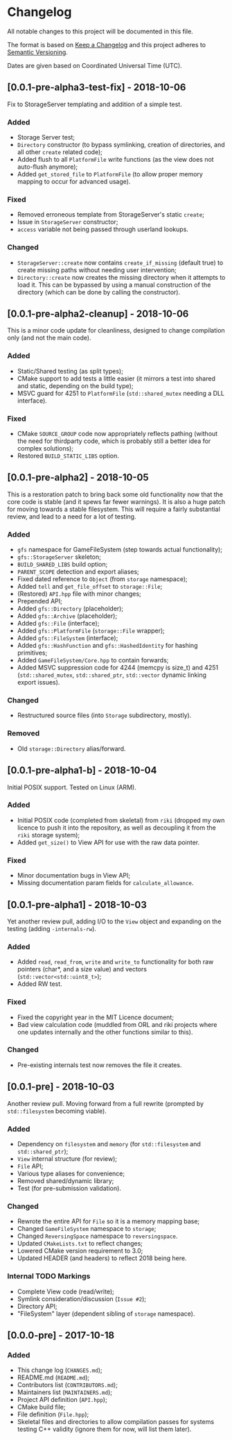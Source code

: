# Changelog
All notable changes to this project will be documented in this file.

The format is based on [Keep a Changelog](http://keepachangelog.com/en/1.0.0/)
and this project adheres to [Semantic Versioning](http://semver.org/spec/v2.0.0.html).

Dates are given based on Coordinated Universal Time (UTC).

## [0.0.1-pre-alpha3-test-fix] - 2018-10-06

Fix to StorageServer templating and addition of a simple test.

### Added
- Storage Server test;
- `Directory` constructor (to bypass symlinking, creation of directories, and all other `create` related code);
- Added flush to all `PlatformFile` write functions (as the view does not auto-flush anymore);
- Added `get_stored_file` to `PlatformFile` (to allow proper memory mapping to occur for advanced usage).

### Fixed
- Removed erroneous template from StorageServer's static `create`;
- Issue in `StorageServer` constructor;
- `access` variable not being passed through userland lookups.

### Changed
- `StorageServer::create` now contains `create_if_missing` (default true) to create missing paths without needing user intervention;
- `Directory::create` now creates the missing directory when it attempts to load it.  This can be bypassed by using a manual construction of the directory (which can be done by calling the constructor).

## [0.0.1-pre-alpha2-cleanup] - 2018-10-06

This is a minor code update for cleanliness, designed to change compilation only (and not the main code).

### Added
- Static/Shared testing (as split types);
- CMake support to add tests a little easier (it mirrors a test into shared and static, depending on the build type);
- MSVC guard for 4251 to `PlatformFile` (`std::shared_mutex` needing a DLL interface).

### Fixed
- CMake `SOURCE_GROUP` code now appropriately reflects pathing (without the need for thirdparty code, which is probably still a better idea for complex solutions);
- Restored `BUILD_STATIC_LIBS` option.

## [0.0.1-pre-alpha2] - 2018-10-05

This is a restoration patch to bring back some old functionality now that the core code is stable (and it spews far fewer warnings).  It is also a huge patch for moving towards a stable filesystem.  This will require a fairly substantial review, and lead to a need for a lot of testing.

### Added
- `gfs` namespace for GameFileSystem (step towards actual functionality);
- `gfs::StorageServer` skeleton;
- `BUILD_SHARED_LIBS` build option;
- `PARENT_SCOPE` detection and export aliases;
- Fixed dated reference to `Object` (from `storage` namespace);
- Added `tell` and `get_file_offset` to `storage::File`;
- (Restored) `API.hpp` file with minor changes;
- Prepended API;
- Added `gfs::Directory` (placeholder);
- Added `gfs::Archive` (placeholder);
- Added `gfs::File` (interface);
- Added `gfs::PlatformFile` (`storage::File` wrapper);
- Added `gfs::FileSystem` (interface);
- Added `gfs::HashFunction` and `gfs::HashedIdentity` for hashing primitives;
- Added `GameFileSystem/Core.hpp` to contain forwards;
- Added MSVC suppression code for 4244 (memcpy is size_t) and 4251 (`std::shared_mutex`, `std::shared_ptr`, `std::vector` dynamic linking export issues).

### Changed
- Restructured source files (into `Storage` subdirectory, mostly).

### Removed
- Old `storage::Directory` alias/forward.

## [0.0.1-pre-alpha1-b] - 2018-10-04

Initial POSIX support.  Tested on Linux (ARM).

### Added
- Initial POSIX code (completed from skeletal) from `riki` (dropped my own licence to push it into the repository, as well as decoupling it from the `riki` storage system);
- Added `get_size()` to View API for use with the raw data pointer.

### Fixed
- Minor documentation bugs in View API;
- Missing documentation param fields for `calculate_allowance`.

## [0.0.1-pre-alpha1] - 2018-10-03

Yet another review pull, adding I/O to the `View` object and expanding on the testing (adding `-internals-rw`).

### Added
- Added `read`, `read_from`, `write` and `write_to` functionality for both raw pointers (char*, and a size value) and vectors (`std::vector<std::uint8_t>`);
- Added RW test.

### Fixed
- Fixed the copyright year in the MIT Licence document;
- Bad view calculation code (muddled from ORL and riki projects where one updates internally and the other functions similar to this).

### Changed
- Pre-existing internals test now removes the file it creates.

## [0.0.1-pre] - 2018-10-03

Another review pull.  Moving forward from a full rewrite (prompted by `std::filesystem` becoming viable).

### Added
- Dependency on `filesystem` and `memory` (for `std::filesystem` and `std::shared_ptr`);
- `View` internal structure (for review);
- `File` API;
- Various type aliases for convenience;
- Removed shared/dynamic library;
- Test (for pre-submission validation).

### Changed
- Rewrote the entire API for `File` so it is a memory mapping base;
- Changed `GameFileSystem` namespace to `storage`;
- Changed `ReversingSpace` namespace to `reversingspace`.
- Updated `CMakeLists.txt` to reflect changes;
- Lowered CMake version requirement to 3.0;
- Updated HEADER (and headers) to reflect 2018 being here.

### Internal TODO Markings
- Complete View code (read/write);
- Symlink consideration/discussion (`Issue #2`);
- Directory API;
- "FileSystem" layer (dependent sibling of `storage` namespace).

## [0.0.0-pre] - 2017-10-18
### Added
- This change log (`CHANGES.md`);
- README.md (`README.md`);
- Contributors list (`CONTRIBUTORS.md`);
- Maintainers list (`MAINTAINERS.md`);
- Project API definition (`API.hpp`);
- CMake build file;
- File definition (`File.hpp`);
- Skeletal files and directories to allow compilation passes for systems testing C++ validity (ignore them for now, will list them later).
